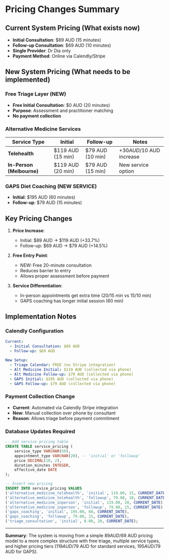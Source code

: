 # Pricing Changes Summary

## Current System Pricing (What exists now)
- **Initial Consultation**: $89 AUD (15 minutes)
- **Follow-up Consultation**: $69 AUD (10 minutes)
- **Single Provider**: Dr Dia only
- **Payment Method**: Online via Calendly/Stripe

## New System Pricing (What needs to be implemented)

### Free Triage Layer (NEW)
- **Free Initial Consultation**: $0 AUD (20 minutes)
- **Purpose**: Assessment and practitioner matching
- **No payment collection**

### Alternative Medicine Services
| Service Type | Initial | Follow-up | Notes |
|--------------|---------|-----------|-------|
| **Telehealth** | $119 AUD (15 min) | $79 AUD (10 min) | +$30 AUD/$10 AUD increase |
| **In-Person (Melbourne)** | $119 AUD (20 min) | $79 AUD (15 min) | New service option |

### GAPS Diet Coaching (NEW SERVICE)
- **Initial**: $195 AUD (60 minutes)
- **Follow-up**: $79 AUD (15 minutes)

## Key Pricing Changes

1. **Price Increase**: 
   - Initial: $89 AUD → $119 AUD (+33.7%)
   - Follow-up: $69 AUD → $79 AUD (+14.5%)

2. **Free Entry Point**:
   - NEW: Free 20-minute consultation
   - Reduces barrier to entry
   - Allows proper assessment before payment

3. **Service Differentiation**:
   - In-person appointments get extra time (20/15 min vs 15/10 min)
   - GAPS coaching has longer initial session (60 min)

## Implementation Notes

### Calendly Configuration
```yaml
Current:
  - Initial Consultation: $89 AUD
  - Follow-up: $69 AUD
  
New Setup:
  - Triage Calendar: FREE (no Stripe integration)
  - Alt Medicine Initial: $119 AUD (collected via phone)
  - Alt Medicine Follow-up: $79 AUD (collected via phone)
  - GAPS Initial: $195 AUD (collected via phone)
  - GAPS Follow-up: $79 AUD (collected via phone)
```

### Payment Collection Change
- **Current**: Automated via Calendly Stripe integration
- **New**: Manual collection over phone by consultant
- **Reason**: Allows triage before payment commitment

### Database Updates Required
```sql
-- Add service pricing table
CREATE TABLE service_pricing (
    service_type VARCHAR(50),
    appointment_type VARCHAR(20), -- 'initial' or 'followup'
    price DECIMAL(10, 2),
    duration_minutes INTEGER,
    effective_date DATE
);

-- Insert new pricing
INSERT INTO service_pricing VALUES
('alternative_medicine_telehealth', 'initial', 119.00, 15, CURRENT_DATE),
('alternative_medicine_telehealth', 'followup', 79.00, 10, CURRENT_DATE),
('alternative_medicine_inperson', 'initial', 119.00, 20, CURRENT_DATE),
('alternative_medicine_inperson', 'followup', 79.00, 15, CURRENT_DATE),
('gaps_coaching', 'initial', 195.00, 60, CURRENT_DATE),
('gaps_coaching', 'followup', 79.00, 15, CURRENT_DATE),
('triage_consultation', 'initial', 0.00, 20, CURRENT_DATE);
```

---

**Summary**: The system is moving from a simple $89 AUD/$69 AUD pricing model to a more complex structure with free triage, multiple service types, and higher pricing tiers ($119 AUD/$79 AUD for standard services, $195 AUD/$79 AUD for GAPS).